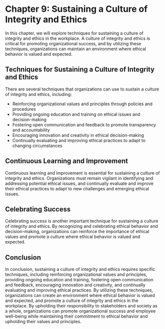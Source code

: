 Chapter 9: Sustaining a Culture of Integrity and Ethics
=======================================================

In this chapter, we will explore techniques for sustaining a culture of integrity and ethics in the workplace. A culture of integrity and ethics is critical for promoting organizational success, and by utilizing these techniques, organizations can maintain an environment where ethical behavior is valued and expected.

Techniques for Sustaining a Culture of Integrity and Ethics
-----------------------------------------------------------

There are several techniques that organizations can use to sustain a culture of integrity and ethics, including:

* Reinforcing organizational values and principles through policies and procedures
* Providing ongoing education and training on ethical issues and decision-making
* Fostering open communication and feedback to promote transparency and accountability
* Encouraging innovation and creativity in ethical decision-making
* Continually evaluating and improving ethical practices to adapt to changing circumstances

Continuous Learning and Improvement
-----------------------------------

Continuous learning and improvement is essential for sustaining a culture of integrity and ethics. Organizations must remain vigilant in identifying and addressing potential ethical issues, and continually evaluate and improve their ethical practices to adapt to new challenges and emerging ethical issues.

Celebrating Success
-------------------

Celebrating success is another important technique for sustaining a culture of integrity and ethics. By recognizing and celebrating ethical behavior and decision-making, organizations can reinforce the importance of ethical values and promote a culture where ethical behavior is valued and expected.

Conclusion
----------

In conclusion, sustaining a culture of integrity and ethics requires specific techniques, including reinforcing organizational values and principles, providing ongoing education and training, fostering open communication and feedback, encouraging innovation and creativity, and continually evaluating and improving ethical practices. By utilizing these techniques, organizations can create an environment where ethical behavior is valued and expected, and promote a culture of integrity and ethics in the workplace. By upholding their responsibility to stakeholders and society as a whole, organizations can promote organizational success and employee well-being while maintaining their commitment to ethical behavior and upholding their values and principles.
